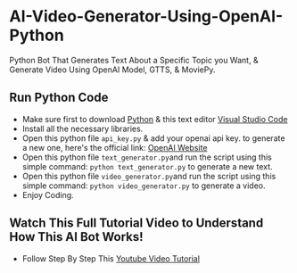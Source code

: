 # AI-Video-Generator-Using-OpenAI-Python
 Python Bot That Generates Text About a Specific Topic you Want, & Generate Video Using OpenAI Model, GTTS, & MoviePy. 

## Run Python Code
- Make sure first to download [Python](https://www.python.org/downloads/) & this text editor [Visual Studio Code](https://code.visualstudio.com/download)
- Install all the necessary libraries.
- Open this python file `api_key.py` & add your openai api key. to generate a new one, here's the official link: [OpenAI Website](https://openai.com/)
- Open this python file `text_generator.py`and run the script using this simple command: `python text_generator.py` to generate a new text.
- Open this python file `video_generator.py`and run the script using this simple command: `python video_generator.py` to generate a video.
- Enjoy Coding.

## Watch This Full Tutorial Video to Understand How This AI Bot Works!
- Follow Step By Step This [Youtube Video Tutorial](https://youtu.be/AVgBTwbwOkg)
